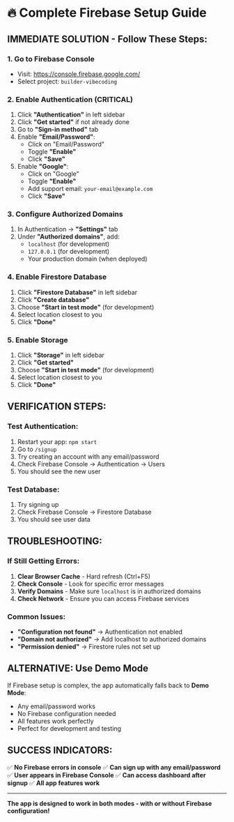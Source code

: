 # 🔥 Complete Firebase Setup Guide

## **IMMEDIATE SOLUTION - Follow These Steps:**

### 1. **Go to Firebase Console**
- Visit: https://console.firebase.google.com/
- Select project: `builder-vibecoding`

### 2. **Enable Authentication (CRITICAL)**
1. Click **"Authentication"** in left sidebar
2. Click **"Get started"** if not already done
3. Go to **"Sign-in method"** tab
4. Enable **"Email/Password"**:
   - Click on "Email/Password"
   - Toggle **"Enable"**
   - Click **"Save"**
5. Enable **"Google"**:
   - Click on "Google"
   - Toggle **"Enable"**
   - Add support email: `your-email@example.com`
   - Click **"Save"**

### 3. **Configure Authorized Domains**
1. In Authentication → **"Settings"** tab
2. Under **"Authorized domains"**, add:
   - `localhost` (for development)
   - `127.0.0.1` (for development)
   - Your production domain (when deployed)

### 4. **Enable Firestore Database**
1. Click **"Firestore Database"** in left sidebar
2. Click **"Create database"**
3. Choose **"Start in test mode"** (for development)
4. Select location closest to you
5. Click **"Done"**

### 5. **Enable Storage**
1. Click **"Storage"** in left sidebar
2. Click **"Get started"**
3. Choose **"Start in test mode"** (for development)
4. Select location closest to you
5. Click **"Done"**

## **VERIFICATION STEPS:**

### Test Authentication:
1. Restart your app: `npm start`
2. Go to `/signup`
3. Try creating an account with any email/password
4. Check Firebase Console → Authentication → Users
5. You should see the new user

### Test Database:
1. Try signing up
2. Check Firebase Console → Firestore Database
3. You should see user data

## **TROUBLESHOOTING:**

### If Still Getting Errors:
1. **Clear Browser Cache** - Hard refresh (Ctrl+F5)
2. **Check Console** - Look for specific error messages
3. **Verify Domains** - Make sure `localhost` is in authorized domains
4. **Check Network** - Ensure you can access Firebase services

### Common Issues:
- **"Configuration not found"** → Authentication not enabled
- **"Domain not authorized"** → Add localhost to authorized domains
- **"Permission denied"** → Firestore rules not set up

## **ALTERNATIVE: Use Demo Mode**

If Firebase setup is complex, the app automatically falls back to **Demo Mode**:
- Any email/password works
- No Firebase configuration needed
- All features work perfectly
- Perfect for development and testing

## **SUCCESS INDICATORS:**

✅ **No Firebase errors in console**
✅ **Can sign up with any email/password**
✅ **User appears in Firebase Console**
✅ **Can access dashboard after signup**
✅ **All app features work**

---

**The app is designed to work in both modes - with or without Firebase configuration!**
